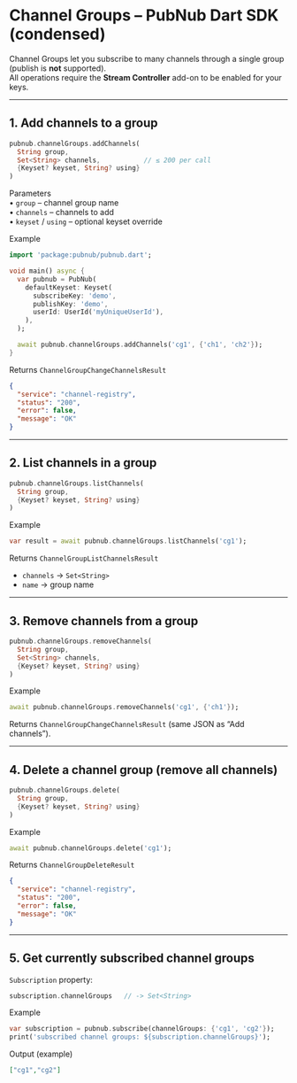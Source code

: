 # Channel Groups – PubNub Dart SDK (condensed)

Channel Groups let you subscribe to many channels through a single group (publish is **not** supported).  
All operations require the **Stream Controller** add-on to be enabled for your keys.

---

## 1. Add channels to a group

```dart
pubnub.channelGroups.addChannels(
  String group,
  Set<String> channels,           // ≤ 200 per call
  {Keyset? keyset, String? using}
)
```

Parameters  
• `group` – channel group name  
• `channels` – channels to add  
• `keyset` / `using` – optional keyset override

Example

```dart
import 'package:pubnub/pubnub.dart';

void main() async {
  var pubnub = PubNub(
    defaultKeyset: Keyset(
      subscribeKey: 'demo',
      publishKey: 'demo',
      userId: UserId('myUniqueUserId'),
    ),
  );

  await pubnub.channelGroups.addChannels('cg1', {'ch1', 'ch2'});
}
```

Returns `ChannelGroupChangeChannelsResult`

```json
{
  "service": "channel-registry",
  "status": "200",
  "error": false,
  "message": "OK"
}
```

---

## 2. List channels in a group

```dart
pubnub.channelGroups.listChannels(
  String group,
  {Keyset? keyset, String? using}
)
```

Example

```dart
var result = await pubnub.channelGroups.listChannels('cg1');
```

Returns `ChannelGroupListChannelsResult`

* `channels` → `Set<String>`  
* `name`     → group name

---

## 3. Remove channels from a group

```dart
pubnub.channelGroups.removeChannels(
  String group,
  Set<String> channels,
  {Keyset? keyset, String? using}
)
```

Example

```dart
await pubnub.channelGroups.removeChannels('cg1', {'ch1'});
```

Returns `ChannelGroupChangeChannelsResult` (same JSON as “Add channels”).

---

## 4. Delete a channel group (remove all channels)

```dart
pubnub.channelGroups.delete(
  String group,
  {Keyset? keyset, String? using}
)
```

Example

```dart
await pubnub.channelGroups.delete('cg1');
```

Returns `ChannelGroupDeleteResult`

```json
{
  "service": "channel-registry",
  "status": "200",
  "error": false,
  "message": "OK"
}
```

---

## 5. Get currently subscribed channel groups

`Subscription` property:

```dart
subscription.channelGroups   // -> Set<String>
```

Example

```dart
var subscription = pubnub.subscribe(channelGroups: {'cg1', 'cg2'});
print('subscribed channel groups: ${subscription.channelGroups}');
```

Output (example)

```json
["cg1","cg2"]
```